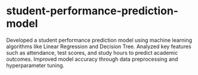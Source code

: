 # student-performance-prediction-model
Developed a student performance prediction model using machine learning algorithms like Linear Regression and Decision Tree. Analyzed key features such as attendance, test scores, and study hours to predict academic outcomes. Improved model accuracy through data preprocessing and hyperparameter tuning.
